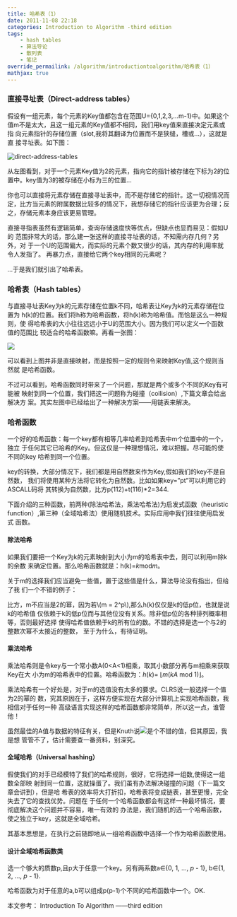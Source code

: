 ```yaml
---
title: 哈希表（1）
date: 2011-11-08 22:18
categories: Introduction to Algorithm -third edition
tags:
    - hash tables
    - 算法导论
    - 散列表
    - 笔记
override_permailink: /algorithm/introductiontoalgorithm/哈希表（1）
mathjax: true
---
```


### 直接寻址表（Direct-address tables）

假设有一组元素，每个元素的Key值都包含在范围U={0,1,2,3,…m-1}中。如果这个
值m不是太大，且这一组元素的Key值都不相同，我们用key值来直接决定元素或指
向元素指针的存储位置（slot,我将其翻译为位置而不是狭缝，槽或…），这就是直
接寻址表。如下图：

![direct-address-tables][]

从左图看到，对于一个元素Key值为2的元素，指向它的指针被存储在下标为2的位
置中。key值为3的被存储在小标为三的位置…

你也可以直接将元素存储在直接寻址表中，而不是存储它的指针。这一切视情况而
定，比方当元素的附属数据比较多的情况下，我想存储它的指针应该更为合理；反
之，存储元素本身应该更易管理。

直接寻指表虽然有逻辑简单，查询存储速度快等优点，但缺点也显而易见：假如U的
范围非常大的话，那么建一张这样的直接寻址表的话，不知需内存几何？另外，对
于一个U的范围偏大，而实际的元素个数又很少的话，其内存的利用率就令人发指了。
再暴力点，直接给它两个key相同的元素呢？

…于是我们就引出了哈希表。

### 哈希表（Hash tables）

与直接寻址表Key为k的元素存储在位置k不同，哈希表让Key为k的元素存储在位置为
h(k)的位置。我们将h称为哈希函数，将h(k)称为哈希值。而恰是这么一种规则，使
得哈希表的大小往往远远小于U的范围大小。因为我们可以定义一个函数值的范围比
较适合的哈希函数嘛。再看一张图：

![][1]

可以看到上图并非是直接映射，而是按照一定的规则令来映射Key值,这个规则当然就
是哈希函数。

不过可以看到，哈希函数同时带来了一个问题，那就是两个或多个不同的Key有可能被
映射到同一个位置，我们把这一问题称为碰撞（collision）,下篇文章会给出解决方
案。其实左图中已经给出了一种解决方案——用链表来解决。

### 哈希函数

一个好的哈希函数：每一个key都有相等几率哈希到哈希表中m个位置中的一个，独立
于任何其它已哈希的Key。但这仅是一种理想情况，难以把握。尽可能的使不同的key
哈希到同一个位置。

key的转换，大部分情况下，我们都是用自然数来作为Key,假如我们的key不是自然数，
我们将使用某种方法将它转化为自然数。比如如果key=”pt”可以利用它的ASCALL码将
其转换为自然数，比方p(112)+t(116)*2=344.

下面介绍的三种函数，前两种(除法哈希法，乘法哈希法)为启发式函数（heuristic
function）,第三种（全域哈希法）使用随机技术。实际应用中我们往往使用启发式
函数。

#### 除法哈希

如果我们要把一个Key为k的元素映射到大小为m的哈希表中去，则可以利用m除k的余数
来确定位置。那么哈希函数就是：h(k)=*k*mod*m*。

关于m的选择我们应当避免一些值，置于这些值是什么，算法导论没有指出，但给了我
们一个不错的例子：

比方，m不应当是2的幂，因为若\\(m = 2^p\\),那么h(k)仅仅是k的低p位，也就是说k的哈希值
仅依赖于k的低p位而与其他位没有关系。除非低p位的各种排列概率相等，否则最好选择
使得哈希值依赖于k的所有位的数。不错的选择是选一个与2的整数次幂不太接近的整数，
至于为什么，有待证明。

#### 乘法哈希

乘法哈希则是令key与一个常小数A(0<A<1)相乘，取其小数部分再与m相乘来获取Key在大
小为m的哈希表中的位置。哈希函数为：*h*(*k*)= ⌊*m*(*kA* mod 1)⌋。

乘法哈希有一个好处是，对于m的选值没有太多的要求。CLRS说一般选择一个值为2的幂的
数，究其原因在于，这样方便实现在大部分计算机上实现哈希函数，我相信对于任何一种
高级语言实现这样的哈希函数都非常简单，所以这一点，谁管他！

虽然最佳的A值与数据的特征有关，但是Knuth说![][2]是个不错的值，但其原因，我是想
管管不了，估计需要查一番资料，别深究。

#### 全域哈希（Universal hashing）

假使我们的对手已经模特了我们的哈希规则，很好，它将选择一组数,使得这一组数全部映
射到同一位置，这就操蛋了。我们虽有办法解决碰撞的问题（下一篇文章会讲到），但是哈
希表的效率将大打折扣，哈希表将变成链表，甚至更慢，完全失去了它的查找优势。问题在
于任何一个哈希函数都会有这样一种最坏情况，要彻底解决这个问题并不容易，唯一有效的
办法是，我们随机的选一个哈希函数，使之独立于key，这就是全域哈希。

其基本思想是，在执行之前随即地从一组哈希函数中选择一个作为哈希函数使用。

#### 设计全域哈希函数类

选一个够大的质数p,且p大于任意一个key。另有两系数a∈{0, 1, ..., *p* - 1},
b∈{1, 2, ..., *p* - 1}.

哈希函数为对于任意的a,b可以组成p(p-1)个不同的哈希函数中一个。OK.

本文参考： Introduction To Algorithm ——third edition

[direct-address-tables]: http://www.roading.org/images/2011-11/image_thumb.png
[1]: http://www.roading.org/images/2011-11/image9_thumb.png
[2]: http://www.roading.org/images/2011-11/image4.png
